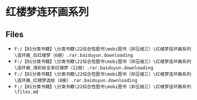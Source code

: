 # 红楼梦连环画系列

## Files

- `F:/【01分类书籍】\分类书籍\22综合性图书\mobi图书（非压缩三）\红楼梦连环画系列\连环画_后红楼梦（6册）.rar.baiduyun.downloading`
- `F:/【01分类书籍】\分类书籍\22综合性图书\mobi图书（非压缩三）\红楼梦连环画系列\连环画_清彩绘全本红楼梦（12册）.rar.baiduyun.downloading`
- `F:/【01分类书籍】\分类书籍\22综合性图书\mobi图书（非压缩三）\红楼梦连环画系列\连环画_红楼梦选绘（8册）.rar.baiduyun.downloading`
- `F:/【01分类书籍】\分类书籍\22综合性图书\mobi图书（非压缩三）\红楼梦连环画系列\files.md`
